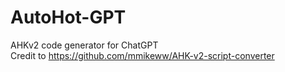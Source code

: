 # AutoHot-GPT
AHKv2 code generator for ChatGPT  
Credit to https://github.com/mmikeww/AHK-v2-script-converter
